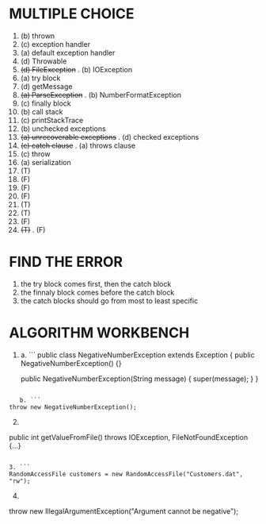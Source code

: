 # MULTIPLE CHOICE
1. (b) thrown
2. (c) exception handler
3. (a) default exception handler
4. (d) Throwable
5. ~~(d) FileException~~
 . (b) IOException
6. (a) try block
7. (d) getMessage
8. ~~(a) ParseException~~
 . (b) NumberFormatException
9. (c) finally block
10. (b) call stack
11. (c) printStackTrace
12. (b) unchecked exceptions
13. ~~(a) unrecoverable exceptions~~
  . (d) checked exceptions
14. ~~(c) catch clause~~ 
  . (a) throws clause
15. (c) throw 
16. (a) serialization 
17. (T) 
18. (F) 
19. (F) 
20. (F) 
21. (T) 
22. (T) 
23. (F) 
24. ~~(T)~~
  . (F)

# FIND THE ERROR
1. the try block comes first, then the catch block
2. the finnaly block comes before the catch block
3. the catch blocks should go from most to least specific

# ALGORITHM WORKBENCH
1. a. ```
public class NegativeNumberException extends Exception {
	public NegativeNumberException() {}

    public NegativeNumberException(String message) {
        super(message);
    }
}
```

   b. ```
throw new NegativeNumberException();
```

2. ```
public int getValueFromFile() throws IOException, FileNotFoundException {...}
```

3. ```
RandomAccessFile customers = new RandomAccessFile("Customers.dat", "rw");
```

4. ```
throw new IllegalArgumentException("Argument cannot be negative");
```